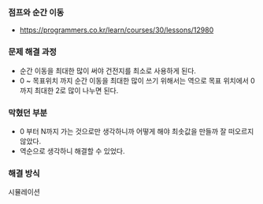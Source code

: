 ### 점프와 순간 이동
- https://programmers.co.kr/learn/courses/30/lessons/12980

### 문제 해결 과정
- 순간 이동을 최대한 많이 써야 건전지를 최소로 사용하게 된다. 
- 0 ~ 목표위치 까지 순간 이동을 최대한 많이 쓰기 위해서는 역으로 목표 위치에서 0까지 최대한 2로 많이 나누면 된다. 

### 막혔던 부분 
- 0 부터 N까지 가는 것으로만 생각하니까 어떻게 해야 최솟값을 만들까 잘 떠오르지 않았다. 
- 역순으로 생각하니 해결할 수 있었다.

### 해결 방식
시뮬레이션